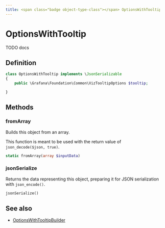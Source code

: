 ```yaml
---
title: <span class="badge object-type-class"></span> OptionsWithTooltip
---
```

# <span class="badge object-type-class"></span> OptionsWithTooltip

TODO docs

## Definition

```php
class OptionsWithTooltip implements \JsonSerializable
{
    public \Grafana\Foundation\Common\VizTooltipOptions $tooltip;

}
```
## Methods

### <span class="badge object-method"></span> fromArray

Builds this object from an array.

This function is meant to be used with the return value of `json_decode($json, true)`.

```php
static fromArray(array $inputData)
```

### <span class="badge object-method"></span> jsonSerialize

Returns the data representing this object, preparing it for JSON serialization with `json_encode()`.

```php
jsonSerialize()
```

## See also

 * <span class="badge builder"></span> [OptionsWithTooltipBuilder](./builder-OptionsWithTooltipBuilder.md)
